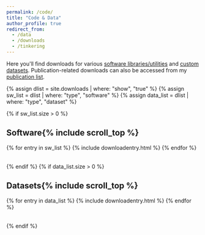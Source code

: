 ```yaml
---
permalink: /code/
title: "Code & Data"
author_profile: true
redirect_from: 
  - /data
  - /downloads
  - /tinkering
---
```


Here you'll find downloads for various [software libraries/utilities](#software) and [custom datasets](#datasets). Publication-related downloads can also be accessed from my [publication list](/publications).

{% assign dlist = site.downloads | where: "show", "true" %}
{% assign sw_list = dlist | where: "type", "software" %}
{% assign data_list = dlist | where: "type", "dataset" %}

{% if sw_list.size > 0 %}
<h2 id="software" class="dlheader">Software{% include scroll_top %}</h2>
<table class="dltable">
  <tbody>
    {% for entry in sw_list %}
      {% include downloadentry.html %}
    {% endfor %}
  </tbody>
</table>
{% endif %}
{% if data_list.size > 0 %}
<h2 id="datasets" class="dlheader">Datasets{% include scroll_top %}</h2>
<table class="dltable">
  <tbody>
    {% for entry in data_list %}
      {% include downloadentry.html %}
    {% endfor %}
  </tbody>
</table>
{% endif %}

